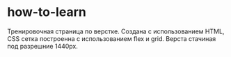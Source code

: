 # how-to-learn

Тренировочная страница по верстке. Создана с использованием HTML, CSS сетка построенна с использованием flex и grid. Верста стачиная под разрешние 1440px.


